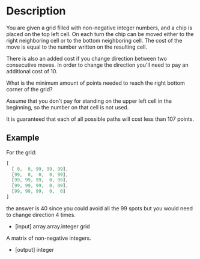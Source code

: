 # Description

You are given a grid filled with non-negative integer numbers, and a chip is placed on the top left cell. On each turn the chip can be moved either to the right neighboring cell or to the bottom neighboring cell. The cost of the move is equal to the number written on the resulting cell.

There is also an added cost if you change direction between two consecutive moves. In order to change the direction you'll need to pay an additional cost of 10.

What is the minimum amount of points needed to reach the right bottom corner of the grid?

Assume that you don't pay for standing on the upper left cell in the beginning, so the number on that cell is not used.

It is guaranteed that each of all possible paths will cost less than 107 points.

## Example

For the grid:

```javascript
[
  [ 0,  0, 99, 99, 99],
  [99,  0,  0,  0, 99],
  [99, 99, 99,  0, 99],
  [99, 99, 99,  0, 99],
  [99, 99, 99,  0,  0]
]
```

the answer is 40 since you could avoid all the 99 spots but you would need to change direction 4 times.

-   [input] array.array.integer grid

  A matrix of non-negative integers.

-   [output] integer
